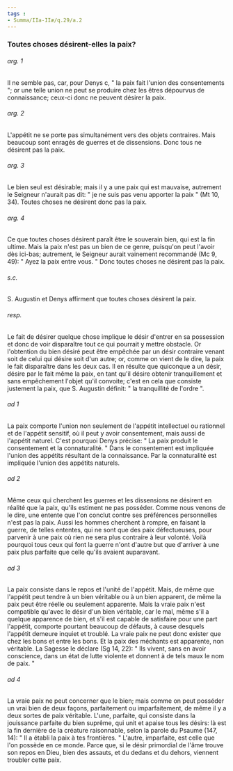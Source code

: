 ```yaml
---
tags : 
- Summa/IIa-IIæ/q.29/a.2
---
```


### Toutes choses désirent-elles la paix?

###### arg. 1
Il ne semble pas, car, pour Denys c, " la paix fait l'union des consentements "; or une telle union ne peut se produire chez les êtres dépourvus de connaissance; ceux-ci donc ne peuvent désirer la paix. 

###### arg. 2
L'appétit ne se porte pas simultanément vers des objets contraires. Mais beaucoup sont enragés de guerres et de dissensions. Donc tous ne désirent pas la paix. 

###### arg. 3
Le bien seul est désirable; mais il y a une paix qui est mauvaise, autrement le Seigneur n'aurait pas dit: " je ne suis pas venu apporter la paix " (Mt 10, 34). Toutes choses ne désirent donc pas la paix. 

###### arg. 4
Ce que toutes choses désirent paraît être le souverain bien, qui est la fin ultime. Mais la paix n'est pas un bien de ce genre, puisqu'on peut l'avoir dès ici-bas; autrement, le Seigneur aurait vainement recommandé (Mc 9, 49): " Ayez la paix entre vous. " Donc toutes choses ne désirent pas la paix. 

###### s.c.
S. Augustin et Denys affirment que toutes choses désirent la paix. 

###### resp.
Le fait de désirer quelque chose implique le désir d'entrer en sa possession et donc de voir disparaître tout ce qui pourrait y mettre obstacle. Or l'obtention du bien désiré peut être empêchée par un désir contraire venant soit de celui qui désire soit d'un autre; or, comme on vient de le dire, la paix le fait disparaître dans les deux cas. Il en résulte que quiconque a un désir, désire par le fait même la paix, en tant qu'il désire obtenir tranquillement et sans empêchement l'objet qu'il convoite; c'est en cela que consiste justement la paix, que S. Augustin définit: " la tranquillité de l'ordre ". 

###### ad 1
La paix comporte l'union non seulement de l'appétit intellectuel ou rationnel et de l'appétit sensitif, où il peut y avoir consentement, mais aussi de l'appétit naturel. C'est pourquoi Denys précise: " La paix produit le consentement et la connaturalité. " Dans le consentement est impliquée l'union des appétits résultant de la connaissance. Par la connaturalité est impliquée l'union des appétits naturels. 

###### ad 2
Même ceux qui cherchent les guerres et les dissensions ne désirent en réalité que la paix, qu'ils estiment ne pas posséder. Comme nous venons de le dire, une entente que l'on conclut contre ses préférences personnelles n'est pas la paix. Aussi les hommes cherchent à rompre, en faisant la guerre, de telles ententes, qui ne sont que des paix défectueuses, pour parvenir à une paix où rien ne sera plus contraire à leur volonté. Voilà pourquoi tous ceux qui font la guerre n'ont d'autre but que d'arriver à une paix plus parfaite que celle qu'ils avaient auparavant. 

###### ad 3
La paix consiste dans le repos et l'unité de l'appétit. Mais, de même que l'appétit peut tendre à un bien véritable ou à un bien apparent, de même la paix peut être réelle ou seulement apparente. Mais la vraie paix n'est compatible qu'avec le désir d'un bien véritable, car le mal, même s'il a quelque apparence de bien, et s'il est capable de satisfaire pour une part l'appétit, comporte pourtant beaucoup de défauts, à cause desquels l'appétit demeure inquiet et troublé. La vraie paix ne peut donc exister que chez les bons et entre les bons. Et la paix des méchants est apparente, non véritable. La Sagesse le déclare (Sg 14, 22): " Ils vivent, sans en avoir conscience, dans un état de lutte violente et donnent à de tels maux le nom de paix. " 

###### ad 4
La vraie paix ne peut concerner que le bien; mais comme on peut posséder un vrai bien de deux façons, parfaitement ou imparfaitement, de même il y a deux sortes de paix véritable. L'une, parfaite, qui consiste dans la jouissance parfaite du bien suprême, qui unit et apaise tous les désirs: là est la fin dernière de la créature raisonnable, selon la parole du Psaume (147, 14): " Il a établi la paix à tes frontières. " L'autre, imparfaite, est celle que l'on possède en ce monde. Parce que, si le désir primordial de l'âme trouve son repos en Dieu, bien des assauts, et du dedans et du dehors, viennent troubler cette paix. 

